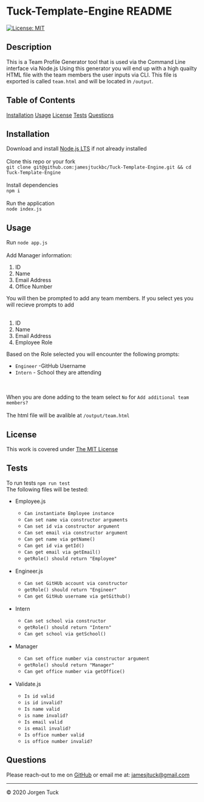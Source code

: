 # Tuck-Template-Engine README
[![License: MIT](https://img.shields.io/badge/License-MIT-yellow.svg)](https://opensource.org/licenses/MIT)
## Description

This is a Team Profile Generator tool that is used via the Command Line interface via Node.js  Using this generator you will end up with a high quailty HTML file with the team members the user inputs via CLI.  This file is exported is called `team.html` and will be located in `/output`.

## Table of Contents

[Installation](#Installation)
[Usage](#Usage)
[License](#License)
[Tests](#Tests)
[Questions](#Questions)

## Installation

Download and install [Node.js LTS](https://nodejs.org/en/download/) if not already installed<br/><br/>Clone this repo or your fork<br/>`git clone git@github.com:jamesjtuckbc/Tuck-Template-Engine.git && cd Tuck-Template-Engine`<br/><br/>Install dependencies<br/>`npm i`<br/><br/>Run the application<br/>`node index.js`

## Usage

Run `node app.js`<br/><br/>Add Manager information:<br/><ol><li>ID</li><li>Name</li><li>Email Address</li><li>Office Number</li></ol>You will then be prompted to add any team members. If you select yes you will recieve prompts to add <br/><br/><ol><li>ID</li><li>Name</li><li>Email Address</li><li>Employee Role</li></ol>Based on the Role selected you will encounter the following prompts:<br/><ul><li>`Engineer` -GitHub Username</li><li>`Intern` - School they are attending</li></ul><br/><br/> When you are done adding to the team select `No` for `Add additional team members?`<br/><br/>The html file will be avalible at `/output/team.html`

## License

This work is covered under [The MIT License](https://opensource.org/licenses/MIT)

## Tests

To run tests `npm run test`<br/>The following files will be tested:<br/><ul><li>Employee.js</li><ul><li>`Can instantiate Employee instance`</li><li>`Can set name via constructor arguments`</li><li>`Can set id via constructor argument`</li><li>`Can set email via constructor argument`</li><li>`Can get name via getName()`</li><li>`Can get id via getId()`</li><li>`Can get email via getEmail()`</li><li>`getRole() should return "Employee"`</li></ul><br/><li>Engineer.js</li><ul><li>`Can set GitHUb account via constructor`</li><li>`getRole() should return "Engineer"`</li><li>`Can get GitHub username via getGithub()`</li></ul><br/><li>Intern</li><ul><li>`Can set school via constructor`</li><li>`getRole() should return "Intern"`</li><li>`Can get school via getSchool()`</li></ul><br/><li>Manager</li><ul><li>`Can set office number via constructor argument`</li><li>`getRole() should return "Manager"`</li><li>`Can get office number via getOffice()`</li></ul><br/><li>Validate.js</li><ul><li>`Is id valid`</li><li>`is id invalid?`</li><li>`Is name valid`</li><li>`is name invalid?`</li><li>`Is email valid`</li><li>`is email invalid?`</li><li>`Is office number valid`</li><li>`is office number invalid?`</li></ul></ul>


## Questions

Please reach-out to me on [GitHub](http://www.github.com/jamesjtuckbc) or email me at: [jamesjtuck@gmail.com](mailto:jamesjtuck@gmail.com)

---
© 2020 Jorgen Tuck